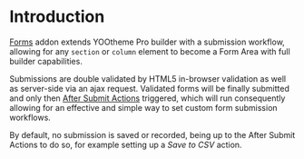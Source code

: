 # Introduction

[Forms](https://zoolanders.com/essentials-for-yootheme-pro/forms) addon extends YOOtheme Pro builder with a submission workflow, allowing for any `section` or `column` element to become a Form Area with full builder capabilities.

Submissions are double validated by HTML5 in-browser validation as well as server-side via an ajax request. Validated forms will be finally submitted and only then [After Submit Actions](./actions.md) triggered, which will run consequently allowing for an effective and simple way to set custom form submission workflows.

By default, no submission is saved or recorded, being up to the After Submit Actions to do so, for example setting up a _Save to CSV_ action.
